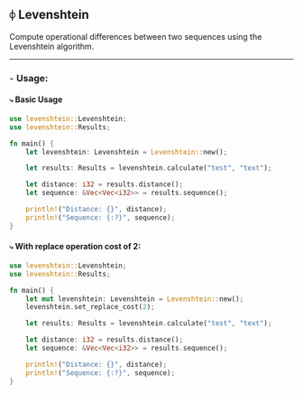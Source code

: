 ## `⌽` Levenshtein
Compute operational differences between two sequences using the Levenshtein algorithm. 


___
### `➢` Usage:
#### `⤷` Basic Usage
```rust
use levenshtein::Levenshtein;
use levenshtein::Results;

fn main() {
    let levenshtein: Levenshtein = Levenshtein::new();

    let results: Results = levenshtein.calculate("test", "text");

    let distance: i32 = results.distance();
    let sequence: &Vec<Vec<i32>> = results.sequence();

    println!("Distance: {}", distance);
    println!("Sequence: {:?}", sequence);
}
```


#### `⤷` With replace operation cost of 2:
```rust
use levenshtein::Levenshtein;
use levenshtein::Results;

fn main() {
    let mut levenshtein: Levenshtein = Levenshtein::new();
    levenshtein.set_replace_cost(2);

    let results: Results = levenshtein.calculate("test", "text");

    let distance: i32 = results.distance();
    let sequence: &Vec<Vec<i32>> = results.sequence();

    println!("Distance: {}", distance);
    println!("Sequence: {:?}", sequence);
}
```